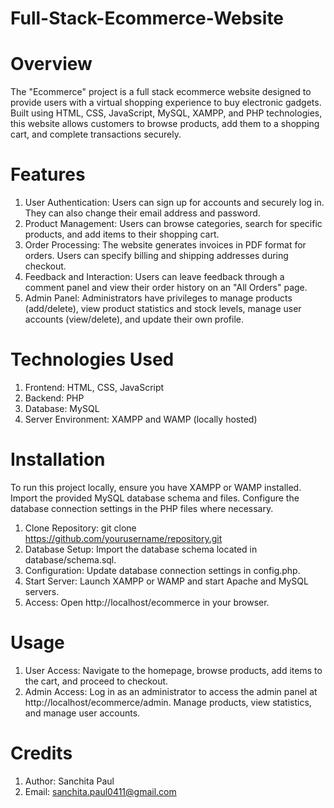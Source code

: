# Full-Stack-Ecommerce-Website

# Overview

The "Ecommerce" project is a full stack ecommerce website designed to provide users with a virtual shopping experience to buy electronic gadgets. Built using HTML, CSS, JavaScript, MySQL, XAMPP, and PHP technologies, this website allows customers to browse products, add them to a shopping cart, and complete transactions securely.

# Features

1. User Authentication: Users can sign up for accounts and securely log in. They can also change their email address and password.
2. Product Management: Users can browse categories, search for specific products, and add items to their shopping cart.
3. Order Processing: The website generates invoices in PDF format for orders. Users can specify billing and shipping addresses during checkout.
4. Feedback and Interaction: Users can leave feedback through a comment panel and view their order history on an "All Orders" page.
5. Admin Panel: Administrators have privileges to manage products (add/delete), view product statistics and stock levels, manage user accounts (view/delete), and update their own profile.

# Technologies Used

1. Frontend: HTML, CSS, JavaScript
2. Backend: PHP
3. Database: MySQL
4. Server Environment: XAMPP and WAMP (locally hosted)

# Installation

To run this project locally, ensure you have XAMPP or WAMP installed. Import the provided MySQL database schema and files. Configure the database connection settings in the PHP files where necessary.

1. Clone Repository: git clone https://github.com/yourusername/repository.git
2. Database Setup: Import the database schema located in database/schema.sql.
3. Configuration: Update database connection settings in config.php.
4. Start Server: Launch XAMPP or WAMP and start Apache and MySQL servers.
5. Access: Open http://localhost/ecommerce in your browser.

# Usage

1. User Access: Navigate to the homepage, browse products, add items to the cart, and proceed to checkout.
2. Admin Access: Log in as an administrator to access the admin panel at http://localhost/ecommerce/admin. Manage products, view statistics, and manage user accounts.

# Credits

1. Author: Sanchita Paul
2. Email: sanchita.paul0411@gmail.com

